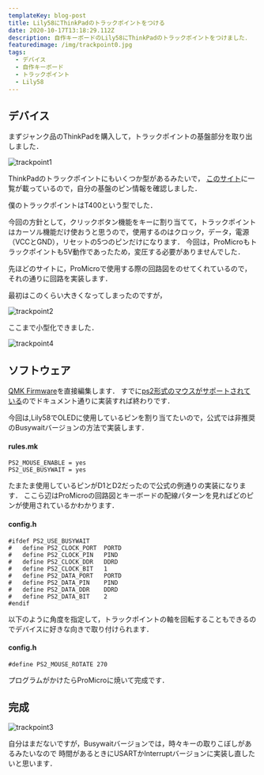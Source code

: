 ```yaml
---
templateKey: blog-post
title: Lily58にThinkPadのトラックポイントをつける
date: 2020-10-17T13:18:29.112Z
description: 自作キーボードのLily58にThinkPadのトラックポイントをつけました．
featuredimage: /img/trackpoint0.jpg
tags:
  - デバイス
  - 自作キーボード
  - トラックポイント
  - Lily58
---
```

## デバイス

まずジャンク品のThinkPadを購入して，トラックポイントの基盤部分を取り出しました．

![trackpoint1](/img/trackpoint1.jpg "trackpoint1")

ThinkPadのトラックポイントにもいくつか型があるみたいで，
[このサイト](https://deskthority.net/wiki/TrackPoint_Hardware)に一覧が載っているので，自分の基盤のピン情報を確認しました．

僕のトラックポイントはT400という型でした．

今回の方針として，クリックボタン機能をキーに割り当てて，トラックポイントはカーソル機能だけ使おうと思うので，使用するのはクロック，データ，電源（VCCとGND），リセットの5つのピンだけになります．
今回は，ProMicroもトラックポイントも5V動作であったため，変圧する必要がありませんでした．

先ほどのサイトに，ProMicroで使用する際の回路図をのせてくれているので，それの通りに回路を実装します．

最初はこのくらい大きくなってしまったのですが，

![trackpoint2](/img/trackpoint2.jpg "trackpoint2")

ここまで小型化できました．

![trackpoint4](/img/trackpoint0.jpg "trackpoint4")

## ソフトウェア

[QMK Firmware](https://github.com/qmk/qmk_firmware)を直接編集します．
すでに[ps2形式のマウスがサポートされている](https://docs.qmk.fm/#/feature_ps2_mouse?id=ps2-mouse-support)のでドキュメント通りに実装すれば終わりです．

今回は,Lily58でOLEDに使用しているピンを割り当てたいので，公式では非推奨のBusywaitバージョンの方法で実装します．

#### rules.mk

```{numberLines:
PS2_MOUSE_ENABLE = yes
PS2_USE_BUSYWAIT = yes
```

たまたま使用しているピンがD1とD2だったので公式の例通りの実装になります．
ここら辺はProMicroの回路図とキーボードの配線パターンを見ればどのピンが使用されているかわかります．

#### config.h

```c++{numberLines:
#ifdef PS2_USE_BUSYWAIT
#   define PS2_CLOCK_PORT  PORTD
#   define PS2_CLOCK_PIN   PIND
#   define PS2_CLOCK_DDR   DDRD
#   define PS2_CLOCK_BIT   1
#   define PS2_DATA_PORT   PORTD
#   define PS2_DATA_PIN    PIND
#   define PS2_DATA_DDR    DDRD
#   define PS2_DATA_BIT    2
#endif
```

以下のように角度を指定して，トラックポイントの軸を回転することもできるのでデバイスに好きな向きで取り付けられます．

#### config.h

```c++{numberLines:
#define PS2_MOUSE_ROTATE 270
```

プログラムがかけたらProMicroに焼いて完成です．

## 完成

![trackpoint3](/img/trackpoint3.jpg "trackpoint3")

自分はまだないですが，Busywaitバージョンでは，時々キーの取りこぼしがあるみたいなので
時間があるときにUSARTかInterruptバージョンに実装し直したいと思います．